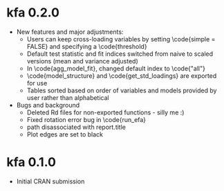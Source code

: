# kfa 0.2.0

* New features and major adjustments:
  * Users can keep cross-loading variables by setting \code{simple = FALSE} and specifying a \code{threshold}
  * Default test statistic and fit indices switched from naive to scaled versions (mean and variance adjusted)
  * In \code{agg_model_fit}, changed default index to \code{"all"}
  * \code{model_structure} and \code{get_std_loadings} are exported for use
  * Tables sorted based on order of variables and models provided by user rather than alphabetical
* Bugs and background
  * Deleted Rd files for non-exported functions - silly me :)
  * Fixed rotation error bug in \code{run_efa}
  * path disassociated with report.title
  * Plot edges are set to black

# kfa 0.1.0

* Initial CRAN submission
